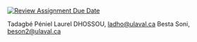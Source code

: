 [![Review Assignment Due Date](https://classroom.github.com/assets/deadline-readme-button-22041afd0340ce965d47ae6ef1cefeee28c7c493a6346c4f15d667ab976d596c.svg)](https://classroom.github.com/a/uwbdZsfQ)

Tadagbé Péniel Laurel DHOSSOU, ladho@ulaval.ca
Besta Soni, beson2@ulaval.ca
